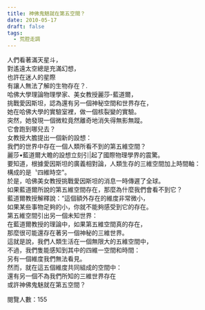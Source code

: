 ```yaml
---
title: 神佛鬼魅就在第五空間？
date: 2010-05-17
draft: false
tags:
  - 荒腔走調
---
```

人們看著滿天星斗，  
對遙遠太空總是充滿幻想，  
也許在迷人的星際  
有讓人無法了解的生物存在？.  
哈佛大學理論物理學家、美女教授麗莎-藍道爾，  
挑戰愛因斯坦，認為還有另一個神秘空間和世界存在，  
她在哈佛大學的實驗室裡，做一個核裂變的實驗。  
突然，她發現一個微粒竟然離奇地消失得無影無蹤。  
它會跑到哪兒去？  
女教授大膽提出一個新的設想：  
我們的世界中存在一個人類所看不到的第五維空間？  
麗莎•藍道爾大瞻的設想立刻引|起了國際物理學界的震驚。  
要知道，根據愛因斯坦的廣義相對論，人類生存的三維空間加上時間軸：  
構成的是〝四維時空"。  
於是，哈佛美女教授挑戰愛因斯坦的消息一時傳遲了全球。  
如果藍道爾所說的第五維空間存在，那麼為什麼我們會看不到它？  
藍道爾教授解釋說：“這個額外存在的維度非常微小，  
如果某些事物足夠的小，你就不能夠感受到它的存在。  
第五維空間引出另一個未知世界：  
在藍道爾教授的理論中，如果第五維空間真的存在，  
那麼很可能還存在著另一個神秘的三維世界。  
這就是說，我們人類生活在一個無限大的五維空間中，  
不過，我們隻能感知到其中的四維一空間和時間：  
另有一個維度我們無法看見。  
然而，就在這五個維度共同組成的空間中：  
還有另一個不為我們所知的三維世界存在  
或許神佛鬼魅就在第五空間？  


閱覽人數：155